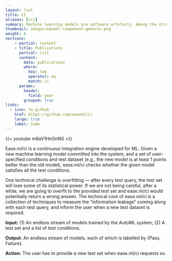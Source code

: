 ```yaml
---
layout: list
title: CI
aliases: [/ci]
summary: Machine learning models are software artefacts. Among the stream of models generated by ease.ml/AutoML, not all of them satisfy the based requirement of real-​world deployment. Can we continuously test ML models in the way we are testing traditional softwares?
thumbnail: images/easeml-component-generic.png
weight: 6
sections:
    - partial: content
    - title: Publications
      partial: list
      content:
        data: publications
        where:
          key: tag
          operator: eq
          match: ci
      params:
        header:
          field: year
        grouped: true
links:
  - icon: fa-github
    href: https://github.com/easeml/ci
    large: true
    label: Code
---
```


<div class="embedded-element">
{{< youtube m8aV1HnOnN0 >}}
</div>

Ease.ml/ci is a continuous integration engine developed for ML. Given a new machine learning model committed into the system, and a set of user-​specified conditions and test dataset (e.g., the new model is at least 1 points better than the old model), ease.ml/ci checks whether the given model satisfies all the test conditions.

One technical challenge is overfitting — after every test query, the test set will lose some of its statistical power. If we are not being careful, after a while, we are going to overfit to the provided test set and ease.ml/ci would potentially return a wrong answer. The technical core of ease.ml/ci is a collection of techniques to measure the “information leakage” coming along with each test query, and inform the user when a new test dataset is required.

**Input:** (1) An endless stream of models trained by the AutoML system; (2) A test set and a list of test conditions.

**Output:** An endless stream of models, each of which is labelled by {Pass, Failure}.

**Action:** The user has to provide a new test set when ease.ml/ci requests so.
